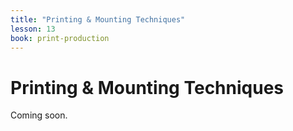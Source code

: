 ```yaml
---
title: "Printing & Mounting Techniques"
lesson: 13
book: print-production
---
```


# Printing & Mounting Techniques

Coming soon.
